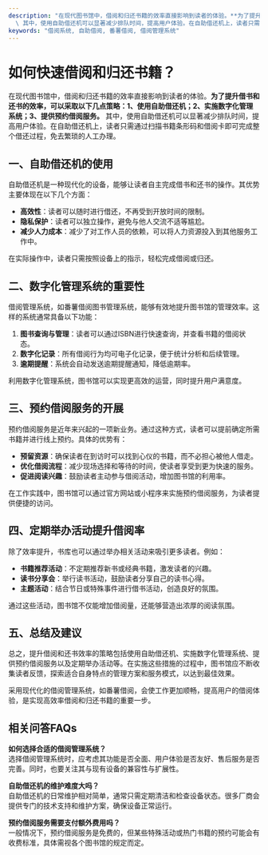 ```yaml
---
description: "在现代图书馆中，借阅和归还书籍的效率直接影响到读者的体验。**为了提升借书和还书的效率，可以采取以下几点策略：1、使用自助借还机；2、实施数字化管理系统；3、提供预约借阅服务。**\
  \ 其中，使用自助借还机可以显著减少排队时间，提高用户体验。在自助借还机上，读者只需通过扫描书籍条形码和借阅卡即可完成整个借还过程，免去繁琐的人工办理。"
keywords: "借阅系统, 自助借阅, 番薯借阅, 借阅管理系统"
---
```

# 如何快速借阅和归还书籍？

在现代图书馆中，借阅和归还书籍的效率直接影响到读者的体验。**为了提升借书和还书的效率，可以采取以下几点策略：1、使用自助借还机；2、实施数字化管理系统；3、提供预约借阅服务。** 其中，使用自助借还机可以显著减少排队时间，提高用户体验。在自助借还机上，读者只需通过扫描书籍条形码和借阅卡即可完成整个借还过程，免去繁琐的人工办理。

## **一、自助借还机的使用**

自助借还机是一种现代化的设备，能够让读者自主完成借书和还书的操作。其优势主要体现在以下几个方面：

- **高效性**：读者可以随时进行借还，不再受到开放时间的限制。
- **隐私保护**：读者可以独立操作，避免与他人交流不适等尴尬。
- **减少人力成本**：减少了对工作人员的依赖，可以将人力资源投入到其他服务工作中。

在实际操作中，读者只需按照设备上的指示，轻松完成借阅或归还。

## **二、数字化管理系统的重要性**

借阅管理系统，如番薯借阅图书管理系统，能够有效地提升图书馆的管理效率。这样的系统通常具备以下功能：

1. **图书查询与管理**：读者可以通过ISBN进行快速查询，并查看书籍的借阅状态。
2. **数字化记录**：所有借阅行为均可电子化记录，便于统计分析和后续管理。
3. **逾期提醒**：系统会自动发送逾期提醒通知，降低逾期率。

利用数字化管理系统，图书馆可以实现更高效的运营，同时提升用户满意度。

## **三、预约借阅服务的开展**

预约借阅服务是近年来兴起的一项新业务。通过这种方式，读者可以提前确定所需书籍并进行线上预约。具体的优势有：

- **预留资源**：确保读者在到访时可以找到心仪的书籍，而不必担心被他人借走。
- **优化借阅流程**：减少现场选择和等待的时间，使读者享受到更为快速的服务。
- **促进阅读兴趣**：鼓励读者主动参与借阅活动，增加图书馆的利用率。

在工作实践中，图书馆可以通过官方网站或小程序来实施预约借阅服务，为读者提供便捷的访问。

## **四、定期举办活动提升借阅率**

除了效率提升，书库也可以通过举办相关活动来吸引更多读者。例如：

- **书籍推荐活动**：不定期推荐新书或经典书籍，激发读者的兴趣。
- **读书分享会**：举行读书活动，鼓励读者分享自己的读书心得。
- **主题活动**：结合节日或特殊事件进行借书活动，创造良好的氛围。

通过这些活动，图书馆不仅能增加借阅量，还能够营造出浓厚的阅读氛围。

## **五、总结及建议**

总之，提升借阅和还书效率的策略包括使用自助借还机、实施数字化管理系统、提供预约借阅服务以及定期举办活动等。在实施这些措施的过程中，图书馆应不断收集读者反馈，探索适合自身特点的管理方案和服务模式，以达到最佳效果。

采用现代化的借阅管理系统，如番薯借阅，会使工作更加顺畅，提高用户的借阅体验，是实现高效率借阅和归还书籍的重要一步。

## 相关问答FAQs

**如何选择合适的借阅管理系统？**  
选择借阅管理系统时，应考虑其功能是否全面、用户体验是否友好、售后服务是否完善。同时，也要关注其与现有设备的兼容性与扩展性。

**自助借还机的维护难度大吗？**  
自助借还机的日常维护相对简单，通常只需定期清洁和检查设备状态。很多厂商会提供专门的技术支持和维护方案，确保设备正常运行。

**预约借阅服务需要支付额外费用吗？**  
一般情况下，预约借阅服务是免费的，但某些特殊活动或热门书籍的预约可能会有收费标准，具体需视各个图书馆的规定而定。
